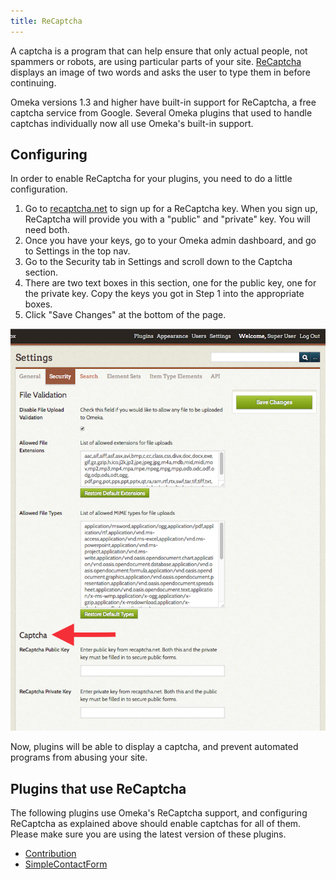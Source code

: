 ```yaml
---
title: ReCaptcha
---
```


A captcha is a program that can help ensure that only actual people, not spammers or robots, are using particular parts of your site. [ReCaptcha](http://recaptcha.net) displays an image of two words and asks the user to type them in before continuing.

Omeka versions 1.3 and higher have built-in support for ReCaptcha, a free captcha service from Google. Several Omeka plugins that used to handle captchas individually now all use Omeka's built-in support.

Configuring
---------------------------------------------------------------
In order to enable ReCaptcha for your plugins, you need to do a little configuration.

1.  Go to [recaptcha.net](http://recaptcha.net) to sign up for a
 ReCaptcha key. When you sign up, ReCaptcha will provide you with a  "public" and "private" key. You will need both.
2.  Once you have your keys, go to your Omeka admin dashboard, and go to Settings in the top nav. 
1. Go to the Security tab in Settings and scroll down to the Captcha section. 
3.  There are two text boxes in this section, one for the public key, one for the private key. Copy the keys you got in Step 1 into the appropriate boxes.
4.  Click "Save Changes" at the bottom of the page.

![Security Settings with red arrow pointing to the header for Captcha settings](/doc_files/captchaSettings.png)

Now, plugins will be able to display a captcha, and prevent automated programs from abusing your site.

Plugins that use ReCaptcha
---------------------------------------------------------------
The following plugins use Omeka's ReCaptcha support, and configuring ReCaptcha as explained above should enable captchas for all of them. Please make sure you are using the latest version of these plugins.

-   [Contribution](../../Plugins/Contribution.md)
-   [SimpleContactForm](../../Plugins/SimpleContactForm.md)


